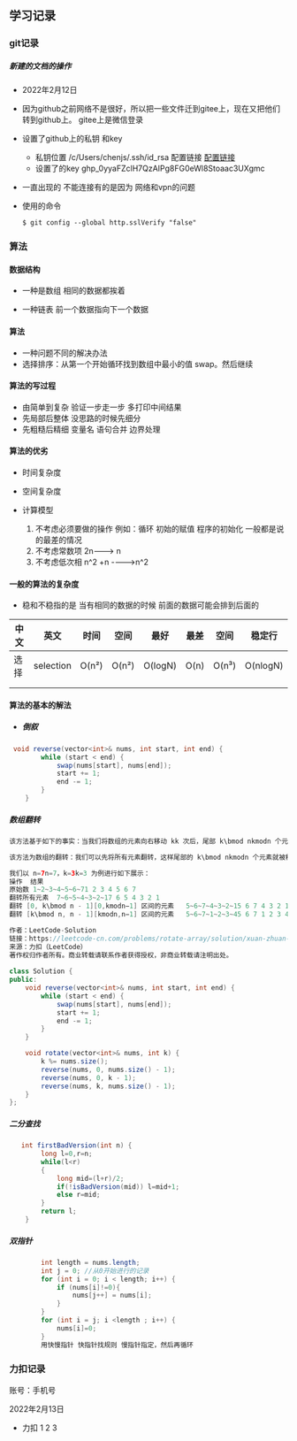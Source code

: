 ## 学习记录

### git记录

##### 新建的文档的操作

- 2022年2月12日 
- 因为github之前网络不是很好，所以把一些文件迁到gitee上，现在又把他们转到github上。 gitee上是微信登录

- 设置了github上的私钥 和key  
  - 私钥位置 /c/Users/chenjs/.ssh/id_rsa 配置链接  [配置链接](https://www.jianshu.com/p/9317a927e844)
  -  设置了的key 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

- 一直出现的 不能连接有的是因为 网络和vpn的问题

- 使用的命令

  ```
  $ git config --global http.sslVerify "false"
  ```


### 算法

#### 数据结构

- 一种是数组 相同的数据都挨着

- 一种链表   前一个数据指向下一个数据

#### 算法

- 一种问题不同的解决办法
- 选择排序：从第一个开始循环找到数组中最小的值 swap。然后继续

#### 算法的写过程

- 由简单到复杂  验证一步走一步 多打印中间结果
- 先局部后整体  没思路的时候先细分
- 先粗糙后精细  变量名 语句合并  边界处理

#### 算法的优劣

- 时间复杂度

- 空间复杂度
- 计算模型
  1. 不考虑必须要做的操作 例如：循环 初始的赋值  程序的初始化 一般都是说的最差的情况
  2. 不考虑常数项  2n--->   n
  3. 不考虑低次相  n^2 +n ---->n^2

#### 一般的算法的复杂度

- 稳和不稳指的是 当有相同的数据的时候  前面的数据可能会排到后面的

| 中文 | 英文      | 时间  | 空间  | 最好    | 最差 | 空间  | 稳定行   |
| ---- | --------- | ----- | ----- | ------- | ---- | ----- | -------- |
| 选择 | selection | O(n²) | O(n²) | O(logN) | O(n) | O(n³) | O(nlogN) |
|      |           |       |       |         |      |       |          |
|      |           |       |       |         |      |       |          |

#### 算法的基本的解法

- ##### 倒叙

```java
 void reverse(vector<int>& nums, int start, int end) {
        while (start < end) {
            swap(nums[start], nums[end]);
            start += 1;
            end -= 1;
        }
    }
```

##### 数组翻转

```java
该方法基于如下的事实：当我们将数组的元素向右移动 kk 次后，尾部 k\bmod nkmodn 个元素会移动至数组头部，其余元素向后移动 k\bmod nkmodn 个位置。

该方法为数组的翻转：我们可以先将所有元素翻转，这样尾部的 k\bmod nkmodn 个元素就被移至数组头部，然后我们再翻转 [0, k\bmod n-1][0,kmodn−1] 区间的元素和 [k\bmod n, n-1][kmodn,n−1] 区间的元素即能得到最后的答案。

我们以 n=7n=7，k=3k=3 为例进行如下展示：
操作	结果
原始数	1~2~3~4~5~6~71 2 3 4 5 6 7
翻转所有元素	7~6~5~4~3~2~17 6 5 4 3 2 1
翻转 [0, k\bmod n - 1][0,kmodn−1] 区间的元素	5~6~7~4~3~2~15 6 7 4 3 2 1
翻转 [k\bmod n, n - 1][kmodn,n−1] 区间的元素	5~6~7~1~2~3~45 6 7 1 2 3 4

作者：LeetCode-Solution
链接：https://leetcode-cn.com/problems/rotate-array/solution/xuan-zhuan-shu-zu-by-leetcode-solution-nipk/
来源：力扣（LeetCode）
著作权归作者所有。商业转载请联系作者获得授权，非商业转载请注明出处。
    
class Solution {
public:
    void reverse(vector<int>& nums, int start, int end) {
        while (start < end) {
            swap(nums[start], nums[end]);
            start += 1;
            end -= 1;
        }
    }

    void rotate(vector<int>& nums, int k) {
        k %= nums.size();
        reverse(nums, 0, nums.size() - 1);
        reverse(nums, 0, k - 1);
        reverse(nums, k, nums.size() - 1);
    }
};


```

##### 二分查找

```java
   int firstBadVersion(int n) {
        long l=0,r=n;
        while(l<r)
        {
            long mid=(l+r)/2;
            if(!isBadVersion(mid)) l=mid+1;
            else r=mid;
        }
        return l;
    }

```

##### 双指针

```java
        int length = nums.length;
        int j = 0; //从0开始进行的记录
        for (int i = 0; i < length; i++) {
            if (nums[i]!=0){
                nums[j++] = nums[i];
            }
        }
        for (int i = j; i <length ; i++) {
            nums[i]=0;
        }
		用快慢指针 快指针找规则 慢指针指定，然后再循环
```



### 力扣记录



账号：手机号

2022年2月13日

- 力扣 1 2 3 

